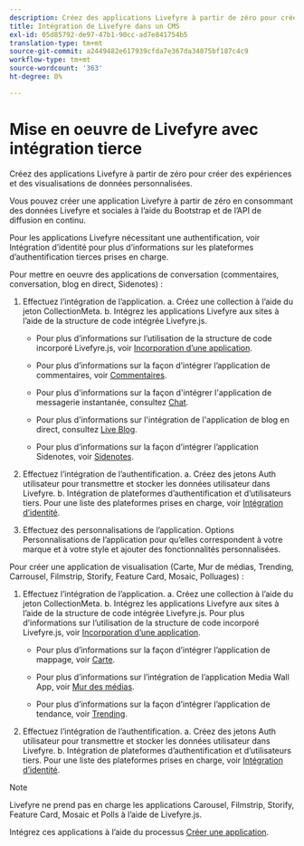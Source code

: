 ```yaml
---
description: Créez des applications Livefyre à partir de zéro pour créer des expériences et des visualisations de données personnalisées.
title: Intégration de Livefyre dans un CMS
exl-id: 05d85792-de97-47b1-90cc-ad7e841754b5
translation-type: tm+mt
source-git-commit: a2449482e617939cfda7e367da34875bf187c4c9
workflow-type: tm+mt
source-wordcount: '363'
ht-degree: 0%

---
```


# Mise en oeuvre de Livefyre avec intégration tierce

Créez des applications Livefyre à partir de zéro pour créer des expériences et des visualisations de données personnalisées.

Vous pouvez créer une application Livefyre à partir de zéro en consommant des données Livefyre et sociales à l’aide du Bootstrap et de l’API de diffusion en continu.

Pour les applications Livefyre nécessitant une authentification, voir Intégration d’identité pour plus d’informations sur les plateformes d’authentification tierces prises en charge.

Pour mettre en oeuvre des applications de conversation (commentaires, conversation, blog en direct, Sidenotes) :

1. Effectuez l’intégration de l’application.
a. Créez une collection à l’aide du jeton CollectionMeta.
b. Intégrez les applications Livefyre aux sites à l’aide de la structure de code intégrée Livefyre.js.

   * Pour plus d’informations sur l’utilisation de la structure de code incorporé Livefyre.js, voir [Incorporation d’une application](/help/implementation/c-getting-started/c-implementation-process/c-using-livefyre.js-to-create-customize-and-use-apps-on-your-site.md).

   * Pour plus d’informations sur la façon d’intégrer l’application de commentaires, voir [Commentaires](/help/using/c-about-apps/c-comments/c-comments.md).

   * Pour plus d&#39;informations sur la façon d&#39;intégrer l&#39;application de messagerie instantanée, consultez [Chat](/help/using/c-about-apps/c-chat-app/c-chat-app.md).

   * Pour plus d&#39;informations sur l&#39;intégration de l&#39;application de blog en direct, consultez [Live Blog](/help/using/c-about-apps/c-liveblog-app/c-liveblog-app.md).

   * Pour plus d’informations sur la façon d’intégrer l’application Sidenotes, voir [Sidenotes](/help/using/c-about-apps/c-sidenotes-app/c-sidenotes-app.md).

1. Effectuez l’intégration de l’authentification.
a. Créez des jetons Auth utilisateur pour transmettre et stocker les données utilisateur dans Livefyre.
b. Intégration de plateformes d’authentification et d’utilisateurs tiers. Pour une liste des plateformes prises en charge, voir [Intégration d’identité](/help/implementation/t-about-identity-integration/t-about-identity-integration.md).

1. Effectuez des personnalisations de l’application. Options Personnalisations de l’application pour qu’elles correspondent à votre marque et à votre style et ajouter des fonctionnalités personnalisées.

Pour créer une application de visualisation (Carte, Mur de médias, Trending, Carrousel, Filmstrip, Storify, Feature Card, Mosaic, Polluages) :

1. Effectuez l’intégration de l’application.
a. Créez une collection à l’aide du jeton CollectionMeta.
b. Intégrez les applications Livefyre aux sites à l’aide de la structure de code intégrée Livefyre.js. Pour plus d’informations sur l’utilisation de la structure de code incorporé Livefyre.js, voir [Incorporation d’une application](/help/implementation/c-getting-started/c-implementation-process/c-using-livefyre.js-to-create-customize-and-use-apps-on-your-site.md).

   * Pour plus d’informations sur la façon d’intégrer l’application de mappage, voir [Carte](/help/using/c-about-apps/c-map-app/c-map-app.md).

   * Pour plus d’informations sur l’intégration de l’application Media Wall App, voir [Mur des médias](/help/using/c-about-apps/c-media-wall-app/c-media-wall-app.md).

   * Pour plus d’informations sur la façon d’intégrer l’application de tendance, voir [Trending](/help/using/c-about-apps/c-trending-app/c-trending-app.md).

1. Effectuez l’intégration de l’authentification.
a. Créez des jetons Auth utilisateur pour transmettre et stocker les données utilisateur dans Livefyre.
b. Intégration de plateformes d’authentification et d’utilisateurs tiers. Pour une liste des plateformes prises en charge, voir [Intégration d’identité](/help/implementation/t-about-identity-integration/t-about-identity-integration.md).

>[!NOTE]
>
>Livefyre ne prend pas en charge les applications Carousel, Filmstrip, Storify, Feature Card, Mosaic et Polls à l’aide de Livefyre.js.

Intégrez ces applications à l’aide du processus [Créer une application](/help/using/c-about-apps/c-create-an-app.md).
